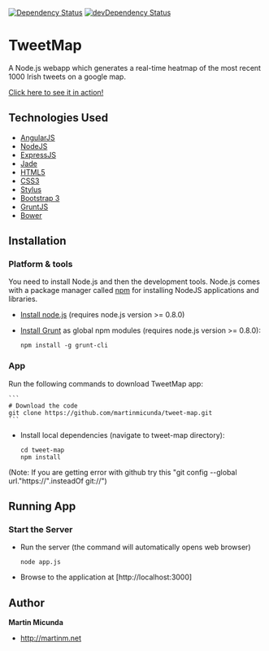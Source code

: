 [![Dependency Status](https://david-dm.org/martinmicunda/tweet-map.png)](https://david-dm.org/martinmicunda/tweet-map) [![devDependency Status](https://david-dm.org/martinmicunda/tweet-map/dev-status.png)](https://david-dm.org/martinmicunda/tweet-map#info=devDependencies)

TweetMap
=========

A Node.js webapp which generates a real-time heatmap of the most recent 1000 Irish tweets on a google map.

[Click here to see it in action!](http://tweet-map.herokuapp.com/)

## Technologies Used
+ [AngularJS](http://angularjs.org/)
+ [NodeJS](http://nodejs.org/)
+ [ExpressJS](http://expressjs.com/)
+ [Jade](http://jade-lang.com/)
+ [HTML5](http://www.w3.org/TR/2011/WD-html5-20110525/)
+ [CSS3](http://www.w3.org/TR/2001/WD-css3-roadmap-20010523/)
+ [Stylus](http://learnboost.github.io/stylus/)
+ [Bootstrap 3](http://getbootstrap.com/)
+ [GruntJS](http://gruntjs.com/)
+ [Bower](http://bower.io/)

## Installation

### Platform & tools

You need to install Node.js and then the development tools. Node.js comes with a package manager called [npm](http://npmjs.org) for installing NodeJS applications and libraries.
* [Install node.js](http://nodejs.org/download/) (requires node.js version >= 0.8.0)
* [Install Grunt](http://gruntjs.com/) as global npm modules (requires node.js version >= 0.8.0):

    ```
    npm install -g grunt-cli
    ```

### App
Run the following commands to download TweetMap app:

    ```
    # Download the code
    git clone https://github.com/martinmicunda/tweet-map.git
    ```

* Install local dependencies (navigate to tweet-map directory):

    ```
    cd tweet-map
    npm install
    ```

(Note: If you are getting error with github try this "git config --global url."https://".insteadOf git://")

## Running App

### Start the Server
* Run the server (the command will automatically opens web browser)

    ```
    node app.js
    ```

* Browse to the application at [http://localhost:3000]

## Author

**Martin Micunda**
+ <http://martinm.net>
